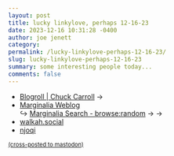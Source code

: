 ```yaml
---
layout: post
title: lucky linkylove, perhaps 12-16-23
date: 2023-12-16 10:31:28 -0400
author: joe jenett
category: 
permalink: /lucky-linkylove-perhaps-12-16-23/
slug: lucky-linkylove-perhaps-12-16-23
summary: some interesting people today...
comments: false
---
```

<ul class="linkylove">
	<li><a title="Chuck Carroll" href="https://chuck.is/blogroll/">Blogroll | Chuck Carroll</a> <span title="led to site shown below">&#8594;</span></li>
	<li><a title="Viktor Lofgren" href="https://www.marginalia.nu/log/">Marginalia Weblog</a><br>&#8618; <a title="Viktor Lofgren" href="https://search.marginalia.nu/explore/random">Marginalia Search - browse:random</a> <span title="led to sites shown below">&#8594; &#8594;</span></li>
	<li><a title="James Walker" href="https://walkah.social/walkah">walkah.social</a></li>
	<li><a title="Flynn Salazar" href="https://njoqi.me/">njoqi</a></li>
</ul>
<a href="https://brid.gy/publish/mastodon"><small>(cross-posted to mastodon)</small></a>